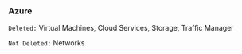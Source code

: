 


### Azure
`Deleted:` Virtual Machines, Cloud Services, Storage, Traffic Manager

`Not Deleted:` Networks

